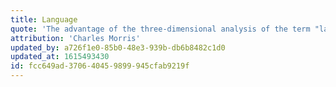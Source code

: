 ```yaml
---
title: Language
quote: 'The advantage of the three-dimensional analysis of the term "language" is that the validity of all each point of view can be recognized, since they refer to three aspects of one and the same phenomenon.'
attribution: 'Charles Morris'
updated_by: a726f1e0-85b0-48e3-939b-db6b8482c1d0
updated_at: 1615493430
id: fcc649ad-3706-4045-9899-945cfab9219f
---
```

